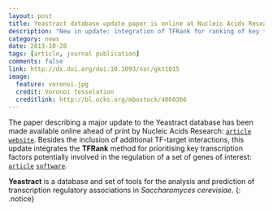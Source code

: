 ```yaml
---
layout: post
title: Yeastract database update paper is online at Nucleic Acids Research
description: "New in update: integration of TFRank for ranking of key transcription factors targeting a set of genes of interest."
category: news
date: 2013-10-28
tags: [article, journal publication]
comments: false
link: http://dx.doi.org/doi:10.1093/nar/gkt1015
image:
  feature: voronoi.jpg
  credit: Voronoi tesselation
  creditlink: http://bl.ocks.org/mbostock/4060366
---
```



The paper describing a major update to the Yeastract database has been made available online ahead of print by Nucleic Acids Research: [`article`](http://dx.doi.org/10.1109/TCBB.2014.2312007) [`website`](http://www.yeastract.com). Besides the inclusion of additional TF-target interactions, this update integrates the **TFRank** method for prioritising key transcription factors potentially involved in the regulation of a set of genes of interest: [`article`](http://dx.doi.org/doi:10.1093/bioinformatics/BTR546) [`software`](http://kdbio.inesc-id.pt/software/tfrank).

**Yeastract** is a database and set of tools for the analysis and prediction of transcription regulatory associations in *Saccharomyces cerevisiae*.
{: .notice}